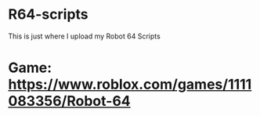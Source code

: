 # R64-scripts

This is just where I upload my Robot 64 Scripts

# Game: https://www.roblox.com/games/1111083356/Robot-64
